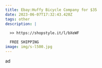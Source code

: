 ```yaml
---
title: Ebay:Huffy Bicycle Company for $35
date: 2023-06-07T17:32:43.420Z
tags: other
description: |
  
  >> https://shopstyle.it/l/bXeWF

  FREE SHIPPING 
image: img/s-l500.jpg
---
```

a﻿d